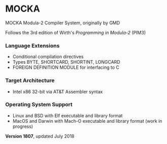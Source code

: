 # MOCKA
MOCKA Modula-2 Compiler System, originally by GMD

Follows the 3rd edition of Wirth's *Programming in Modula-2* (PIM3)

### Language Extensions
* Conditional compilation directives
* Types BYTE, SHORTCARD, SHORTINT, LONGCARD
* FOREIGN DEFINITION MODULE for interfacing to C

### Target Architecture
* Intel x86 32-bit via AT&T Assembler syntax

### Operating System Support
* Linux and BSD with Elf executable and library format
* MacOS and Darwin with Mach-O executable and library format (work in progress)

**Version 1807**, updated July 2018
